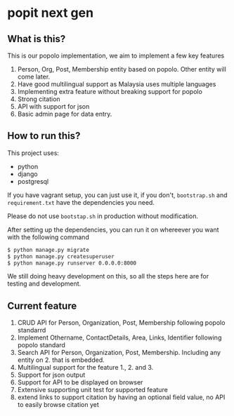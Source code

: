 # popit next gen

## What is this?

This is our popolo implementation, we aim to implement a few key features

1. Person, Org, Post, Membership entity based on popolo. Other entity will come later. 
2. Have good multilingual support as Malaysia uses multiple languages
3. Implementing extra feature without breaking support for popolo
4. Strong citation
5. API with support for json
6. Basic admin page for data entry. 

## How to run this?

This project uses:

* python
* django
* postgresql

If you have vagrant setup, you can just use it, if you don't, `bootstrap.sh` and `requirement.txt` have the dependencies you need. 

Please do not use `bootstap.sh` in production without modification. 

After setting up the dependencies, you can run it on whereever you want with the following command

```sh
$ python manage.py migrate
$ python manage.py createsuperuser
$ python manage.py runserver 0.0.0.0:8000
```

We still doing heavy development on this, so all the steps here are for testing and development.

## Current feature
1. CRUD API for Person, Organization, Post, Membership following popolo standarrd
2. Implement Othername, ContactDetails, Area, Links, Identifier following popolo standard
3. Search API for Person, Organization, Post, Membership. Including any entity on 2. that is embedded. 
4. Multilingual support for the feature 1., 2. and 3.
5. Support for json output
6. Support for API to be displayed on browser
7. Extensive supporting unit test for supported feature
8. extend links to support citation by having an optional field value, no API to easily browse citation yet
